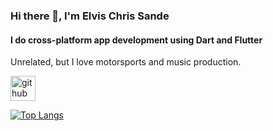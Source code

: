 ### Hi there 👋, I'm Elvis Chris Sande
#### I do cross-platform app development using Dart and Flutter
Unrelated, but I love motorsports and music production.

[<img src='https://cdn.jsdelivr.net/npm/simple-icons@3.0.1/icons/github.svg' alt='github' height='40'>](https://github.com/elvis-sande)  

[![Top Langs](https://github-readme-stats.vercel.app/api/top-langs/?username=elvis-sande)](https://github.com/anuraghazra/github-readme-stats)
